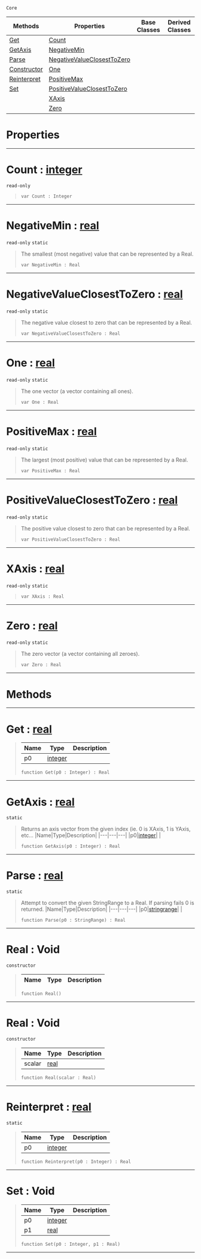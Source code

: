  `Core`

|Methods|Properties|Base Classes|Derived Classes|
|---|---|---|---|
|[ Get](real.md#get-zilch-engine-document)|[ Count](real.md#count-zilch-engine-docume)| | |
|[ GetAxis](real.md#getaxis-zilch-engine-docu)|[ NegativeMin](real.md#negativemin-zilch-engine)| | |
|[ Parse](real.md#parse-zilch-engine-docume)|[ NegativeValueClosestToZero](real.md#negativevalueclosesttoze)| | |
|[ Constructor](real.md#real-void)|[ One](real.md#one-zilch-engine-document)| | |
|[ Reinterpret](real.md#reinterpret-zilch-engine)|[ PositiveMax](real.md#positivemax-zilch-engine)| | |
|[ Set](real.md#set-void)|[ PositiveValueClosestToZero](real.md#positivevalueclosesttoze)| | |
| |[ XAxis](real.md#xaxis-zilch-engine-docume)| | |
| |[ Zero](real.md#zilch-zilch-engine-documen)| | |


 #  Properties


---  
 #  Count : [integer](integer.md)

 `read-only`

> 
> ```TS:Nada
> var Count : Integer


---  
 #  NegativeMin : [real](real.md)

 `read-only` `static`

> The smallest (most negative) value that can be represented by a Real.
> ```TS:Nada
> var NegativeMin : Real


---  
 #  NegativeValueClosestToZero : [real](real.md)

 `read-only` `static`

> The negative value closest to zero that can be represented by a Real.
> ```TS:Nada
> var NegativeValueClosestToZero : Real


---  
 #  One : [real](real.md)

 `read-only` `static`

> The one vector (a vector containing all ones).
> ```TS:Nada
> var One : Real


---  
 #  PositiveMax : [real](real.md)

 `read-only` `static`

> The largest (most positive) value that can be represented by a Real.
> ```TS:Nada
> var PositiveMax : Real


---  
 #  PositiveValueClosestToZero : [real](real.md)

 `read-only` `static`

> The positive value closest to zero that can be represented by a Real.
> ```TS:Nada
> var PositiveValueClosestToZero : Real


---  
 #  XAxis : [real](real.md)

 `read-only` `static`

> 
> ```TS:Nada
> var XAxis : Real


---  
 #  Zero : [real](real.md)

 `read-only` `static`

> The zero vector (a vector containing all zeroes).
> ```TS:Nada
> var Zero : Real


---  
 #  Methods


---  
 #  Get : [real](real.md)

> 
> |Name|Type|Description|
> |---|---|---|
> |p0|[integer](integer.md)| |
> ```TS:Nada
> function Get(p0 : Integer) : Real
> ``` 


---  
 #  GetAxis : [real](real.md)

 `static`

> Returns an axis vector from the given index (ie. 0 is XAxis, 1 is YAxis, etc...
> |Name|Type|Description|
> |---|---|---|
> |p0|[integer](integer.md)| |
> ```TS:Nada
> function GetAxis(p0 : Integer) : Real
> ``` 


---  
 #  Parse : [real](real.md)

 `static`

> Attempt to convert the given StringRange to a Real. If parsing fails 0 is returned.
> |Name|Type|Description|
> |---|---|---|
> |p0|[stringrange](stringrange.md)| |
> ```TS:Nada
> function Parse(p0 : StringRange) : Real
> ``` 


---  
 #  Real : Void

 `constructor`

> 
> |Name|Type|Description|
> |---|---|---|
> ```TS:Nada
> function Real()
> ``` 


---  
 #  Real : Void

 `constructor`

> 
> |Name|Type|Description|
> |---|---|---|
> |scalar|[real](real.md)| |
> ```TS:Nada
> function Real(scalar : Real)
> ``` 


---  
 #  Reinterpret : [real](real.md)

 `static`

> 
> |Name|Type|Description|
> |---|---|---|
> |p0|[integer](integer.md)| |
> ```TS:Nada
> function Reinterpret(p0 : Integer) : Real
> ``` 


---  
 #  Set : Void

> 
> |Name|Type|Description|
> |---|---|---|
> |p0|[integer](integer.md)| |
> |p1|[real](real.md)| |
> ```TS:Nada
> function Set(p0 : Integer, p1 : Real)
> ``` 


---  
 

 
